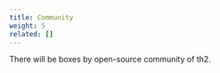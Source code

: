 ```yaml
---
title: Community
weight: 5
related: []
---
```


There will be boxes by open-source community of th2.
